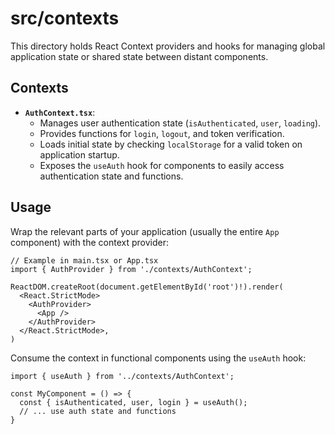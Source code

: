 # src/contexts

This directory holds React Context providers and hooks for managing global application state or shared state between distant components.

## Contexts

*   **`AuthContext.tsx`**:
    *   Manages user authentication state (`isAuthenticated`, `user`, `loading`).
    *   Provides functions for `login`, `logout`, and token verification.
    *   Loads initial state by checking `localStorage` for a valid token on application startup.
    *   Exposes the `useAuth` hook for components to easily access authentication state and functions.

## Usage

Wrap the relevant parts of your application (usually the entire `App` component) with the context provider:

```tsx
// Example in main.tsx or App.tsx
import { AuthProvider } from './contexts/AuthContext';

ReactDOM.createRoot(document.getElementById('root')!).render(
  <React.StrictMode>
    <AuthProvider>
      <App />
    </AuthProvider>
  </React.StrictMode>,
)
```

Consume the context in functional components using the `useAuth` hook:

```tsx
import { useAuth } from '../contexts/AuthContext';

const MyComponent = () => {
  const { isAuthenticated, user, login } = useAuth();
  // ... use auth state and functions
}
```